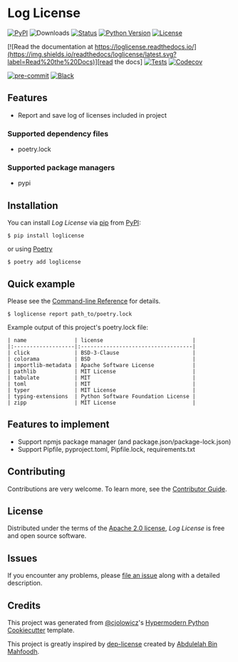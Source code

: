 # Log License

[![PyPI](https://img.shields.io/pypi/v/loglicense.svg)][pypi_]
![Downloads](https://img.shields.io/pypi/dm/loglicense)
[![Status](https://img.shields.io/pypi/status/loglicense.svg)][status]
[![Python Version](https://img.shields.io/pypi/pyversions/loglicense)][python version]
[![License](https://img.shields.io/pypi/l/loglicense)][license]

[![Read the documentation at https://loglicense.readthedocs.io/](https://img.shields.io/readthedocs/loglicense/latest.svg?label=Read%20the%20Docs)][read the docs]
[![Tests](https://github.com/martincjespersen/loglicense/workflows/Tests/badge.svg)][tests]
[![Codecov](https://codecov.io/gh/martincjespersen/loglicense/branch/main/graph/badge.svg)][codecov]

[![pre-commit](https://img.shields.io/badge/pre--commit-enabled-brightgreen?logo=pre-commit&logoColor=white)][pre-commit]
[![Black](https://img.shields.io/badge/code%20style-black-000000.svg)][black]

[pypi_]: https://pypi.org/project/loglicense/
[status]: https://pypi.org/project/loglicense/
[python version]: https://pypi.org/project/loglicense
[read the docs]: https://loglicense.readthedocs.io/
[tests]: https://github.com/martincjespersen/loglicense/actions?workflow=Tests
[codecov]: https://app.codecov.io/gh/martincjespersen/loglicense
[pre-commit]: https://github.com/pre-commit/pre-commit
[black]: https://github.com/psf/black

## Features

- Report and save log of licenses included in project

### Supported dependency files

- poetry.lock

### Supported package managers

- pypi

## Installation

You can install _Log License_ via [pip] from [PyPI]:

```console
$ pip install loglicense
```

or using [Poetry]

```console
$ poetry add loglicense
```

## Quick example

Please see the [Command-line Reference] for details.

```console
$ loglicense report path_to/poetry.lock
```

Example output of this project's poetry.lock file:

```console
| name               | license                            |
|:-------------------|:-----------------------------------|
| click              | BSD-3-Clause                       |
| colorama           | BSD                                |
| importlib-metadata | Apache Software License            |
| pathlib            | MIT License                        |
| tabulate           | MIT                                |
| toml               | MIT                                |
| typer              | MIT License                        |
| typing-extensions  | Python Software Foundation License |
| zipp               | MIT License                        |
```

## Features to implement

- Support npmjs package manager (and package.json/package-lock.json)
- Support Pipfile, pyproject.toml, Pipfile.lock, requirements.txt

## Contributing

Contributions are very welcome.
To learn more, see the [Contributor Guide].

## License

Distributed under the terms of the [Apache 2.0 license][license],
_Log License_ is free and open source software.

## Issues

If you encounter any problems,
please [file an issue] along with a detailed description.

## Credits

This project was generated from [@cjolowicz]'s [Hypermodern Python Cookiecutter] template.

[@cjolowicz]: https://github.com/cjolowicz
[pypi]: https://pypi.org/
[hypermodern python cookiecutter]: https://github.com/cjolowicz/cookiecutter-hypermodern-python
[file an issue]: https://github.com/martincjespersen/loglicense/issues
[pip]: https://pip.pypa.io/

This project is greatly inspired by [dep-license] created by [Abdulelah Bin Mahfoodh].

[dep-license]: https://github.com/abduhbm/dep-license
[abdulelah bin mahfoodh]: https://github.com/abduhbm
[poetry]: https://python-poetry.org/

<!-- github-only -->

[license]: https://github.com/martincjespersen/loglicense/blob/main/LICENSE
[contributor guide]: https://github.com/martincjespersen/loglicense/blob/main/CONTRIBUTING.md
[command-line reference]: https://loglicense.readthedocs.io/en/latest/usage.html

